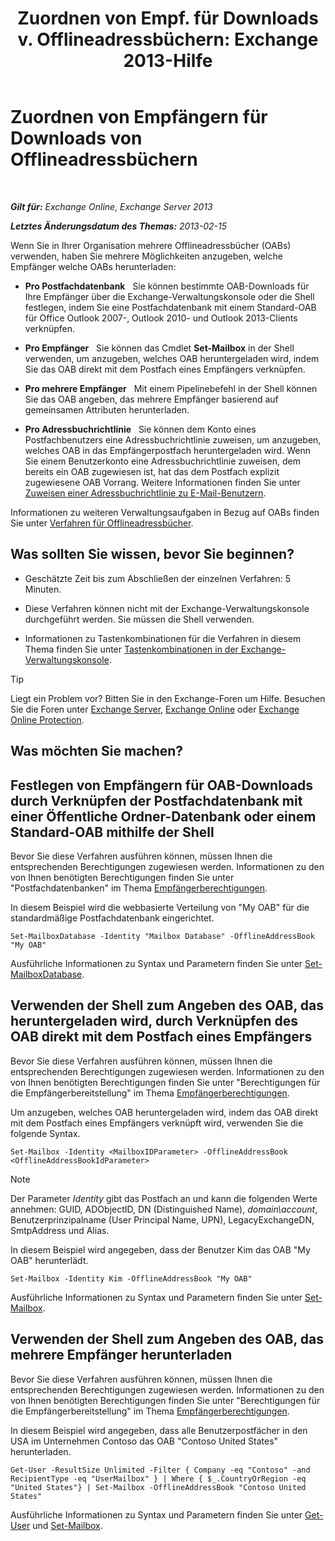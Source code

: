 ﻿---
title: 'Zuordnen von Empf. für Downloads v. Offlineadressbüchern: Exchange 2013-Hilfe'
TOCTitle: Zuordnen von Empfängern für Downloads von Offlineadressbüchern
ms:assetid: 141751ac-16d3-4e3c-b70c-004aeedcb5a0
ms:mtpsurl: https://technet.microsoft.com/de-de/library/Aa996345(v=EXCHG.150)
ms:contentKeyID: 50475145
ms.date: 04/24/2018
mtps_version: v=EXCHG.150
ms.translationtype: HT
---

# Zuordnen von Empfängern für Downloads von Offlineadressbüchern

 

_**Gilt für:** Exchange Online, Exchange Server 2013_

_**Letztes Änderungsdatum des Themas:** 2013-02-15_

Wenn Sie in Ihrer Organisation mehrere Offlineadressbücher (OABs) verwenden, haben Sie mehrere Möglichkeiten anzugeben, welche Empfänger welche OABs herunterladen:

  - **Pro Postfachdatenbank**   Sie können bestimmte OAB-Downloads für Ihre Empfänger über die Exchange-Verwaltungskonsole oder die Shell festlegen, indem Sie eine Postfachdatenbank mit einem Standard-OAB für Office Outlook 2007-, Outlook 2010- und Outlook 2013-Clients verknüpfen.

  - **Pro Empfänger**   Sie können das Cmdlet **Set-Mailbox** in der Shell verwenden, um anzugeben, welches OAB heruntergeladen wird, indem Sie das OAB direkt mit dem Postfach eines Empfängers verknüpfen.

  - **Pro mehrere Empfänger**   Mit einem Pipelinebefehl in der Shell können Sie das OAB angeben, das mehrere Empfänger basierend auf gemeinsamen Attributen herunterladen.

  - **Pro Adressbuchrichtlinie**   Sie können dem Konto eines Postfachbenutzers eine Adressbuchrichtlinie zuweisen, um anzugeben, welches OAB in das Empfängerpostfach heruntergeladen wird. Wenn Sie einem Benutzerkonto eine Adressbuchrichtlinie zuweisen, dem bereits ein OAB zugewiesen ist, hat das dem Postfach explizit zugewiesene OAB Vorrang. Weitere Informationen finden Sie unter [Zuweisen einer Adressbuchrichtlinie zu E-Mail-Benutzern](assign-an-address-book-policy-to-mail-users-exchange-2013-help.md).

Informationen zu weiteren Verwaltungsaufgaben in Bezug auf OABs finden Sie unter [Verfahren für Offlineadressbücher](offline-address-book-procedures-exchange-2013-help.md).

## Was sollten Sie wissen, bevor Sie beginnen?

  - Geschätzte Zeit bis zum Abschließen der einzelnen Verfahren: 5 Minuten.

  - Diese Verfahren können nicht mit der Exchange-Verwaltungskonsole durchgeführt werden. Sie müssen die Shell verwenden.

  - Informationen zu Tastenkombinationen für die Verfahren in diesem Thema finden Sie unter [Tastenkombinationen in der Exchange-Verwaltungskonsole](keyboard-shortcuts-in-the-exchange-admin-center-exchange-online-protection-help.md).


> [!TIP]
> Liegt ein Problem vor? Bitten Sie in den Exchange-Foren um Hilfe. Besuchen Sie die Foren unter <A href="https://go.microsoft.com/fwlink/p/?linkid=60612">Exchange Server</A>, <A href="https://go.microsoft.com/fwlink/p/?linkid=267542">Exchange Online</A> oder <A href="https://go.microsoft.com/fwlink/p/?linkid=285351">Exchange Online Protection</A>.



## Was möchten Sie machen?

## Festlegen von Empfängern für OAB-Downloads durch Verknüpfen der Postfachdatenbank mit einer Öffentliche Ordner-Datenbank oder einem Standard-OAB mithilfe der Shell

Bevor Sie diese Verfahren ausführen können, müssen Ihnen die entsprechenden Berechtigungen zugewiesen werden. Informationen zu den von Ihnen benötigten Berechtigungen finden Sie unter "Postfachdatenbanken" im Thema [Empfängerberechtigungen](recipients-permissions-exchange-2013-help.md).

In diesem Beispiel wird die webbasierte Verteilung von "My OAB" für die standardmäßige Postfachdatenbank eingerichtet.

    Set-MailboxDatabase -Identity "Mailbox Database" -OfflineAddressBook "My OAB"

Ausführliche Informationen zu Syntax und Parametern finden Sie unter [Set-MailboxDatabase](https://technet.microsoft.com/de-de/library/bb123971\(v=exchg.150\)).

## Verwenden der Shell zum Angeben des OAB, das heruntergeladen wird, durch Verknüpfen des OAB direkt mit dem Postfach eines Empfängers

Bevor Sie diese Verfahren ausführen können, müssen Ihnen die entsprechenden Berechtigungen zugewiesen werden. Informationen zu den von Ihnen benötigten Berechtigungen finden Sie unter "Berechtigungen für die Empfängerbereitstellung" im Thema [Empfängerberechtigungen](recipients-permissions-exchange-2013-help.md).

Um anzugeben, welches OAB heruntergeladen wird, indem das OAB direkt mit dem Postfach eines Empfängers verknüpft wird, verwenden Sie die folgende Syntax.

    Set-Mailbox -Identity <MailboxIDParameter> -OfflineAddressBook <OfflineAddressBookIdParameter>


> [!NOTE]
> Der Parameter <EM>Identity</EM> gibt das Postfach an und kann die folgenden Werte annehmen: GUID, ADObjectID, DN (Distinguished Name), <EM>domain\account</EM>, Benutzerprinzipalname (User Principal Name, UPN), LegacyExchangeDN, SmtpAddress und Alias.



In diesem Beispiel wird angegeben, dass der Benutzer Kim das OAB "My OAB" herunterlädt.

    Set-Mailbox -Identity Kim -OfflineAddressBook "My OAB"

Ausführliche Informationen zu Syntax und Parametern finden Sie unter [Set-Mailbox](https://technet.microsoft.com/de-de/library/bb123981\(v=exchg.150\)).

## Verwenden der Shell zum Angeben des OAB, das mehrere Empfänger herunterladen

Bevor Sie diese Verfahren ausführen können, müssen Ihnen die entsprechenden Berechtigungen zugewiesen werden. Informationen zu den von Ihnen benötigten Berechtigungen finden Sie unter "Berechtigungen für die Empfängerbereitstellung" im Thema [Empfängerberechtigungen](recipients-permissions-exchange-2013-help.md).

In diesem Beispiel wird angegeben, dass alle Benutzerpostfächer in den USA im Unternehmen Contoso das OAB "Contoso United States" herunterladen.

    Get-User -ResultSize Unlimited -Filter { Company -eq "Contoso" -and RecipientType -eq "UserMailbox" } | Where { $_.CountryOrRegion -eq "United States"} | Set-Mailbox -OfflineAddressBook "Contoso United States"

Ausführliche Informationen zu Syntax und Parametern finden Sie unter [Get-User](https://technet.microsoft.com/de-de/library/aa996896\(v=exchg.150\)) und [Set-Mailbox](https://technet.microsoft.com/de-de/library/bb123981\(v=exchg.150\)).

